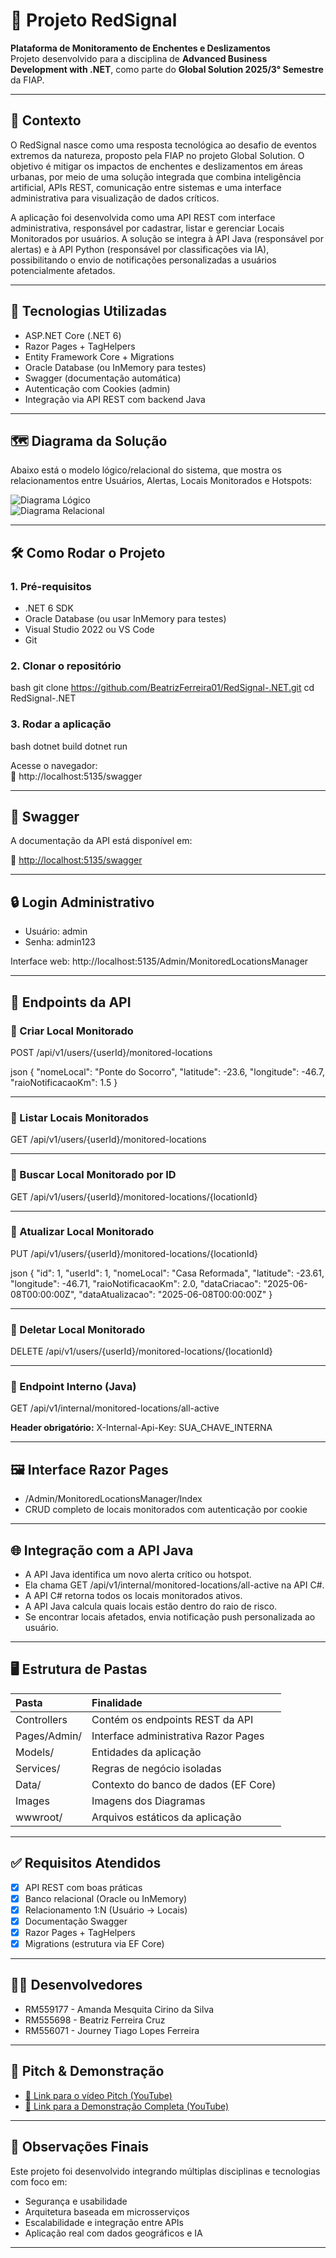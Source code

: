 # 🚨 Projeto RedSignal

**Plataforma de Monitoramento de Enchentes e Deslizamentos**  
Projeto desenvolvido para a disciplina de **Advanced Business Development with .NET**, como parte do **Global Solution 2025/3° Semestre** da FIAP.

---

## 🎯 Contexto

O RedSignal nasce como uma resposta tecnológica ao desafio de eventos extremos da natureza, proposto pela FIAP no projeto Global Solution. O objetivo é mitigar os impactos de enchentes e deslizamentos em áreas urbanas, por meio de uma solução integrada que combina inteligência artificial, APIs REST, comunicação entre sistemas e uma interface administrativa para visualização de dados críticos.

A aplicação foi desenvolvida como uma API REST com interface administrativa, responsável por cadastrar, listar e gerenciar Locais Monitorados por usuários. A solução se integra à API Java (responsável por alertas) e à API Python (responsável por classificações via IA), possibilitando o envio de notificações personalizadas a usuários potencialmente afetados.

---

## 🔧 Tecnologias Utilizadas

- ASP.NET Core (.NET 6)
- Razor Pages + TagHelpers
- Entity Framework Core + Migrations
- Oracle Database (ou InMemory para testes)
- Swagger (documentação automática)
- Autenticação com Cookies (admin)
- Integração via API REST com backend Java

---

## 🗺️ Diagrama da Solução

Abaixo está o modelo lógico/relacional do sistema, que mostra os relacionamentos entre Usuários, Alertas, Locais Monitorados e Hotspots:

![Diagrama Lógico](./Images/Logical.png)  
![Diagrama Relacional](./Images/Relational.png)

---

## 🛠️ Como Rodar o Projeto

### 1. Pré-requisitos

- .NET 6 SDK
- Oracle Database (ou usar InMemory para testes)
- Visual Studio 2022 ou VS Code
- Git

### 2. Clonar o repositório

bash
git clone https://github.com/BeatrizFerreira01/RedSignal-.NET.git
cd RedSignal-.NET


### 3. Rodar a aplicação

bash
dotnet build
dotnet run


Acesse o navegador:  
📍 http://localhost:5135/swagger

---

## 📘 Swagger

A documentação da API está disponível em:

📎 [http://localhost:5135/swagger](http://localhost:5135/swagger)

---

## 🔒 Login Administrativo

- Usuário: admin  
- Senha: admin123

Interface web: http://localhost:5135/Admin/MonitoredLocationsManager

---

## 🧠 Endpoints da API

### 🔹 Criar Local Monitorado
POST /api/v1/users/{userId}/monitored-locations

json
{
  "nomeLocal": "Ponte do Socorro",
  "latitude": -23.6,
  "longitude": -46.7,
  "raioNotificacaoKm": 1.5
}


---

### 🔹 Listar Locais Monitorados
GET /api/v1/users/{userId}/monitored-locations

---

### 🔹 Buscar Local Monitorado por ID
GET /api/v1/users/{userId}/monitored-locations/{locationId}

---

### 🔹 Atualizar Local Monitorado
PUT /api/v1/users/{userId}/monitored-locations/{locationId}

json
{
  "id": 1,
  "userId": 1,
  "nomeLocal": "Casa Reformada",
  "latitude": -23.61,
  "longitude": -46.71,
  "raioNotificacaoKm": 2.0,
  "dataCriacao": "2025-06-08T00:00:00Z",
  "dataAtualizacao": "2025-06-08T00:00:00Z"
}


---

### 🔹 Deletar Local Monitorado
DELETE /api/v1/users/{userId}/monitored-locations/{locationId}

---

### 🔹 Endpoint Interno (Java)
GET /api/v1/internal/monitored-locations/all-active

**Header obrigatório:**
X-Internal-Api-Key: SUA_CHAVE_INTERNA


---

## 🖼️ Interface Razor Pages

- /Admin/MonitoredLocationsManager/Index
- CRUD completo de locais monitorados com autenticação por cookie

---

## 🌐 Integração com a API Java

- A API Java identifica um novo alerta crítico ou hotspot.
- Ela chama GET /api/v1/internal/monitored-locations/all-active na API C#.
- A API C# retorna todos os locais monitorados ativos.
- A API Java calcula quais locais estão dentro do raio de risco.
- Se encontrar locais afetados, envia notificação push personalizada ao usuário.

---

## 🖥️ Estrutura de Pastas

| Pasta | Finalidade |
|:------|:-----------|
| Controllers | Contém os endpoints REST da API |
| Pages/Admin/ | Interface administrativa Razor Pages |
| Models/ | Entidades da aplicação |
| Services/ | Regras de negócio isoladas |
| Data/ | Contexto do banco de dados (EF Core) |
| Images | Imagens dos Diagramas |
| wwwroot/ | Arquivos estáticos da aplicação |

---

## ✅ Requisitos Atendidos

- [x] API REST com boas práticas
- [x] Banco relacional (Oracle ou InMemory)
- [x] Relacionamento 1:N (Usuário → Locais)
- [x] Documentação Swagger
- [x] Razor Pages + TagHelpers
- [x] Migrations (estrutura via EF Core)

---

## 👨‍💻 Desenvolvedores

- RM559177 - Amanda Mesquita Cirino da Silva  
- RM555698 - Beatriz Ferreira Cruz  
- RM556071 - Journey Tiago Lopes Ferreira

---

## 🎥 Pitch & Demonstração

- [🔗 Link para o vídeo Pitch (YouTube)](https://youtube.com/...)
- [🔗 Link para a Demonstração Completa (YouTube)](https://youtube.com/...)

---

## 📝 Observações Finais

Este projeto foi desenvolvido integrando múltiplas disciplinas e tecnologias com foco em:

- Segurança e usabilidade
- Arquitetura baseada em microsserviços
- Escalabilidade e integração entre APIs
- Aplicação real com dados geográficos e IA

---
